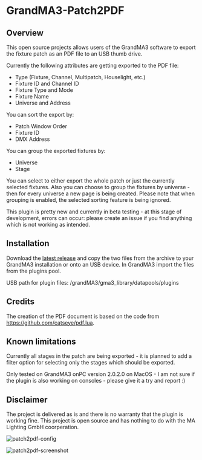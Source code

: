 # GrandMA3-Patch2PDF

## Overview ##

This open source projects allows users of the GrandMA3 software to export the fixture patch as an PDF file to an USB thumb drive.

Currently the following attributes are getting exported to the PDF file:
- Type (Fixture, Channel, Multipatch, Houselight, etc.)
- Fixture ID and Channel ID
- Fixture Type and Mode
- Fixture Name
- Universe and Address

You can sort the export by:
- Patch Window Order
- Fixture ID
- DMX Address

You can group the exported fixtures by:
- Universe
- Stage

You can select to either export the whole patch or just the currently selected fixtures. Also you can choose to group the fixtures by universe - then for every universe a new page is being created. Please note that when grouping is enabled, the selected sorting feature is being ignored.

This plugin is pretty new and currently in beta testing - at this stage of development, errors can occur: please create an issue if you find anything which is not working as intended.

## Installation ##

Download the [latest release](https://github.com/leonreucher/grandma3-patch2pdf/releases/latest) and copy the two files from the archive to your GrandMA3 installation or onto an USB device. In GrandMA3 import the files from the plugins pool.

USB path for plugin files: 
/grandMA3/gma3_library/datapools/plugins

## Credits ##
The creation of the PDF document is based on the code from https://github.com/catseye/pdf.lua.

## Known limitations ##
Currently all stages in the patch are being exported - it is planned to add a filter option for selecting only the stages which should be exported. 

Only tested on GrandMA3 onPC version 2.0.2.0 on MacOS - I am not sure if the plugin is also working on consoles - please give it a try and report :)

## Disclaimer ##

The project is delivered as is and there is no warranty that the plugin is working fine. This project is open source and has nothing to do with the MA Lighting GmbH coorperation. 

![patch2pdf-config](https://github.com/leonreucher/grandma3-patch2pdf/assets/19686873/c622a612-5413-4b58-a439-c2756c1fdbb6)

![patch2pdf-screenshot](https://github.com/leonreucher/grandma3-patch2pdf/assets/19686873/eb05d2c0-685f-43af-93b7-957bf1082e3a)


